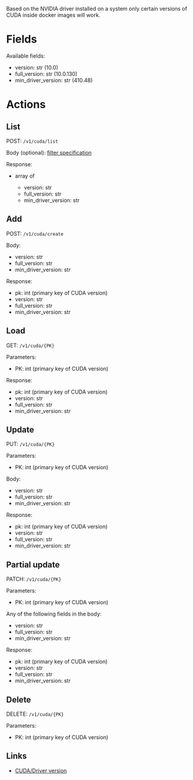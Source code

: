 Based on the NVIDIA driver installed on a system only
certain versions of CUDA inside docker images will work.

# Fields

Available fields:

  * version: str (10.0)
  * full_version: str (10.0.130)
  * min_driver_version: str (410.48)

# Actions

## List

POST: `/v1/cuda/list`

Body (optional): [filter specification](filtering.md)
  
Response:

  * array of

    * version: str
    * full_version: str
    * min_driver_version: str

## Add

POST: `/v1/cuda/create`

Body:

  * version: str
  * full_version: str
  * min_driver_version: str

Response:

  * pk: int (primary key of CUDA version)
  * version: str
  * full_version: str
  * min_driver_version: str

## Load

GET: `/v1/cuda/{PK}`

Parameters:

  * PK: int (primary key of CUDA version)
  
Response:

  * pk: int (primary key of CUDA version)
  * version: str
  * full_version: str
  * min_driver_version: str

## Update

PUT: `/v1/cuda/{PK}`

Parameters:

  * PK: int (primary key of CUDA version)
  
Body: 
 
  * version: str
  * full_version: str
  * min_driver_version: str

Response:

  * pk: int (primary key of CUDA version)
  * version: str
  * full_version: str
  * min_driver_version: str

## Partial update

PATCH: `/v1/cuda/{PK}`

Parameters:

  * PK: int (primary key of CUDA version)

Any of the following fields in the body:

  * version: str
  * full_version: str
  * min_driver_version: str

Response:

  * pk: int (primary key of CUDA version)
  * version: str
  * full_version: str
  * min_driver_version: str


## Delete

DELETE: `/v1/cuda/{PK}`

Parameters:

  * PK: int (primary key of CUDA version)


## Links

* [CUDA/Driver version](https://docs.nvidia.com/deploy/cuda-compatibility/index.html#binary-compatibility)

